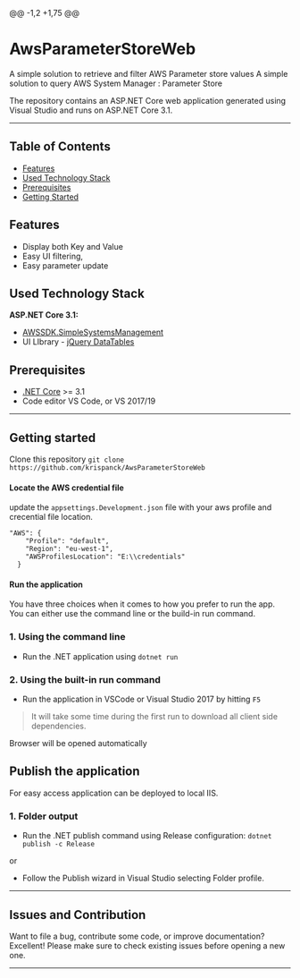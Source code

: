 @@ -1,2 +1,75 @@
# AwsParameterStoreWeb
A simple solution to retrieve and filter AWS Parameter store values
A simple solution to query AWS System Manager : Parameter Store

The repository contains an ASP.&#8203;NET Core web application generated using Visual Studio and runs on ASP.NET Core 3.1. 

---

## Table of Contents

* [Features](#features)
* [Used Technology Stack](#used-technology-stack)
* [Prerequisites](#prerequisites)
* [Getting Started](#getting-started)

## Features

* Display both Key and Value
* Easy UI filtering, 
* Easy parameter update

## Used Technology Stack

**ASP.NET Core 3.1:**

* [AWSSDK.SimpleSystemsManagement](https://docs.aws.amazon.com/sdkfornet/v3/apidocs/items/SSM/TSSMClient.html)
* UI LIbrary - [jQuery DataTables](https://datatables.net/)

## Prerequisites

* [.NET Core](https://www.microsoft.com/net/download/windows) >= 3.1
* Code editor VS Code, or VS 2017/19

---

## Getting started

Clone this repository `git clone https://github.com/krispanck/AwsParameterStoreWeb`

#### Locate the AWS credential file

update the `appsettings.Development.json` file with your aws profile and crecential file location.

    "AWS": {
        "Profile": "default",
        "Region": "eu-west-1",
        "AWSProfilesLocation": "E:\\credentials"
      }


#### Run the application

You have three choices when it comes to how you prefer to run the app. You can either use the command line or the build-in run command.

### 1. Using the command line

* Run the .NET application using `dotnet run`

### 2. Using the built-in run command

* Run the application in VSCode or Visual Studio 2017 by hitting `F5`

> It will take some time during the first run to download all client side dependencies.

Browser will be opened automatically


## Publish the application 
For easy access application can be deployed to local IIS. 

### 1. Folder output

* Run the .NET publish command using Release configuration: `dotnet publish -c Release`

or

* Follow the Publish wizard in Visual Studio selecting Folder profile.

---

## Issues and Contribution

Want to file a bug, contribute some code, or improve documentation? Excellent! Please make sure to check existing issues before opening a new one.

---